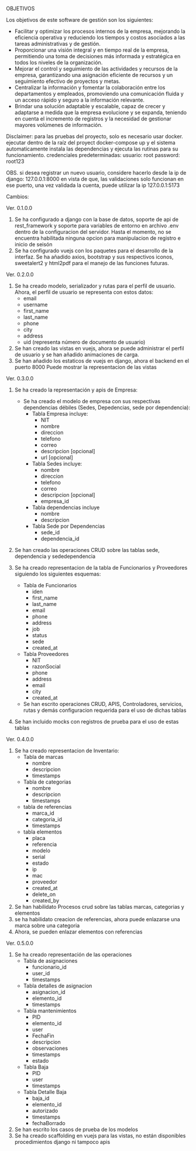 OBJETIVOS

Los objetivos de este software de gestión son los siguientes:

* Facilitar y optimizar los procesos internos de la empresa, mejorando la eficiencia operativa y reduciendo los tiempos y costos asociados a las tareas administrativas y de gestión.
* Proporcionar una visión integral y en tiempo real de la empresa, permitiendo una toma de decisiones más informada y estratégica en todos los niveles de la organización.
* Mejorar el control y seguimiento de las actividades y recursos de la empresa, garantizando una asignación eficiente de recursos y un seguimiento efectivo de proyectos y metas.
* Centralizar la información y fomentar la colaboración entre los departamentos y empleados, promoviendo una comunicación fluida y un acceso rápido y seguro a la información relevante.
* Brindar una solución adaptable y escalable, capaz de crecer y adaptarse a medida que la empresa evolucione y se expanda, teniendo en cuenta el incremento de registros y la necesidad de gestionar mayores volúmenes de información.

Disclaimer: para las pruebas del proyecto, solo es necesario usar docker.
ejecutar dentro de la raíz del proyect docker-compose up y el sistema automaticamente instala las dependencias y ejecuta las rutinas para su funcionamiento.
credenciales predeterminadas: usuario: root password: root123

OBS. si desea registrar un nuevo usuario, considere hacerlo desde la ip de django: 127.0.0.1:8000 en vista de que, las validaciones solo funcionan en ese puerto, una vez validada la cuenta, puede utilizar la ip 127.0.0.1:5173

Cambios:

Ver. 0.1.0.0

1. Se ha configurado a django con la base de datos, soporte de api de rest_framework y soporte para variables de entorno en archivo .env dentro de la configuracion del servidor.
   Hasta el momento, no se encuentra habilitada ninguna opcion para manipulacion de registro e inicio de seisón
2. Se ha configurado vuejs con los paquetes para el desarrollo de la interfaz. Se ha añadido axios, bootstrap y sus respectivos iconos, sweetalert2 y html2pdf para el manejo de las funciones futuras.

Ver. 0.2.0.0

1. Se ha creado modelo, serializador y rutas para el perfil de usuario. Ahora, el perfil de usuario se representa con estos datos:
   * email
   * username
   * first_name
   * last_name
   * phone
   * city
   * address
   * uid (representa número de documento de usuario)
2. Se han creado las vistas en vuejs, ahora se puede administrar el perfil de usuario y se han añadido animaciones de carga.
3. Se han añadido los estaticos de vuejs en django, ahora el backend en el puerto 8000 Puede mostrar la representacion de las vistas

Ver. 0.3.0.0

1. Se ha creado la representación y apis de Empresa:

   * Se ha creado el modelo de empresa con sus respectivas dependencias débiles (Sedes, Depedencias, sede por dependencia):
     * Tabla Empresa incluye:
       * NIT
       * nombre
       * direccion
       * telefono
       * correo
       * descripcion [opcional]
       * url [opcional]
     * Tabla Sedes incluye:
       * nombre
       * direccion
       * telefono
       * correo
       * descripcion [opcional]
       * empresa_id
     * Tabla dependencias incluye
       * nombre
       * descripcion
     * Tabla Sede por Dependencias
       * sede_id
       * dependencia_id
2. Se han creado las operaciones CRUD sobre las tablas sede, dependencia y sededependencia
3. Se ha creado representacion de la tabla de Funcionarios y Proveedores siguiendo los siguientes esquemas:

   * Tabla de Funcionarios
     * iden
     * first_name
     * last_name
     * email
     * phone
     * address
     * job
     * status
     * sede
     * created_at
   * Tabla Proveedores
     * NIT
     * razonSocial
     * phone
     * address
     * email
     * city
     * created_at
   * Se han escrito operaciones CRUD, APIS, Controladores, servicios, rutas y demás configuracion requerida para el uso de dichas tablas
4. Se han incluido mocks con registros de prueba para el uso de estas tablas

Ver. 0.4.0.0

1. Se ha creado representacion de Inventario:
   * Tabla de marcas
     * nombre
     * descripcion
     * timestamps
   * Tabla de categorias
     * nombre
     * descripcion
     * timestamps
   * tabla de referencias
     * marca_id
     * categoria_id
     * timestamps
   * tabla elementos
     * placa
     * referencia
     * modelo
     * serial
     * estado
     * ip
     * mac
     * proveedor
     * created_at
     * delete_on
     * created_by
2. Se han habilidato Procesos crud sobre las tablas marcas, categorias y elementos
3. se ha habilidato creacion de referencias, ahora puede enlazarse una marca sobre una categoria
4. Ahora, se pueden enlazar elementos con referencias

Ver. 0.5.0.0

1. Se ha creado representación de las operaciones
   * Tabla de asignaciones
     * funcionario_id
     * user_id
     * timestamps
   * Tabla detalles de asignacion
     * asignacion_id
     * elemento_id
     * timestamps
   * Tabla mantenimientos
     * PID
     * elemento_id
     * user
     * FechaFin
     * descripcion
     * observaciones
     * timestamps
     * estado
   * Tabla Baja
     * PID
     * user
     * timestamps
   * Tabla Detalle Baja
     * baja_id
     * elemento_id
     * autorizado
     * timestamps
     * fechaBorrado
2. Se han escrito los casos de prueba de los modelos
3. Se ha creado scaffolding en vuejs para las vistas, no están disponibles procedimientos django ni tampoco apis
